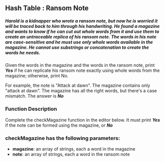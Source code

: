 ## Hash Table : Ransom Note
##### Harold is a kidnapper who wrote a ransom note, but now he is worried it will be traced back to him through his handwriting. He found a magazine and wants to know if he can cut out whole words from it and use them to create an untraceable replica of his ransom note. The words in his note are case-sensitive and he must use only whole words available in the magazine. He cannot use substrings or concatenation to create the words he needs.

Given the words in the magazine and the words in the ransom note, print ***Yes*** if he can replicate his ransom note exactly using whole words from the magazine; otherwise, print No.

For example, the note is "Attack at dawn". The magazine contains only "attack at dawn". The magazine has all the right words, but there's a case mismatch. The answer is ***No***

### Function Description

Complete the checkMagazine function in the editor below. It must print ***Yes***  if the note can be formed using the magazine, or ***No***

### checkMagazine has the following parameters:

* **magazine**: an array of strings, each a word in the magazine
* **note**: an array of strings, each a word in the ransom note